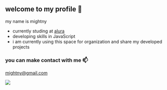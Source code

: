 ## welcome to my profile 🔆

my name is mightny

- currently studing at [alura](https://www.alura.com.br)
- developing skills in JavaScript
- i am currently using this space for organization and share my developed projects

### you can make contact with me 📫

mightny@gmail.com



![](https://media1.tenor.com/m/1cbzhT0TKTMAAAAd/cat-asleep.gif)
